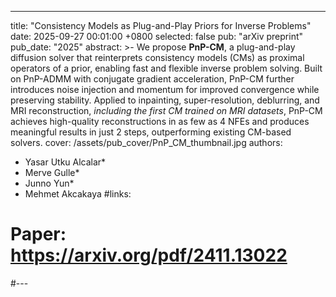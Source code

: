 ---
title:          "Consistency Models as Plug-and-Play Priors for Inverse Problems"
date:           2025-09-27 00:01:00 +0800
selected:       false
pub:            "arXiv preprint"
pub_date:       "2025"
abstract: >-
  We propose <strong>PnP-CM</strong>, a plug-and-play diffusion solver that reinterprets consistency models (CMs) as proximal operators of a prior, enabling fast and flexible inverse problem solving. Built on PnP-ADMM with conjugate gradient acceleration, PnP-CM further introduces noise injection and momentum for improved convergence while preserving stability. Applied to inpainting, super-resolution, deblurring, and MRI reconstruction, <i>including the first CM trained on MRI datasets</i>, PnP-CM achieves high-quality reconstructions in as few as 4 NFEs and produces meaningful results in just 2 steps, outperforming existing CM-based solvers.
cover:          /assets/pub_cover/PnP_CM_thumbnail.jpg
authors:
  - Yasar Utku Alcalar*
  - Merve Gulle*
  - Junno Yun*
  - Mehmet Akcakaya
#links:
#  Paper: https://arxiv.org/pdf/2411.13022
#---
